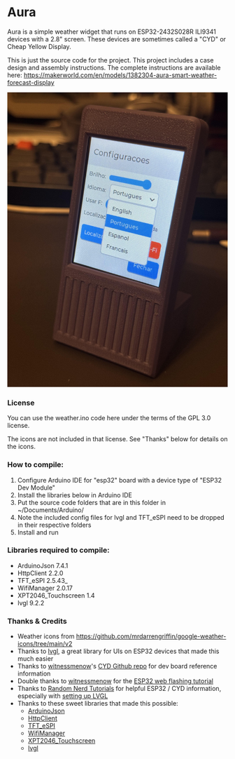 # Aura

Aura is a simple weather widget that runs on ESP32-2432S028R ILI9341 devices with a 2.8" screen. These devices are sometimes called a "CYD" or Cheap Yellow Display.

This is just the source code for the project. This project includes a case design and assembly instructions. The complete instructions are available
here: https://makerworld.com/en/models/1382304-aura-smart-weather-forecast-display

![image](https://raw.githubusercontent.com/migueltarga/Aura/refs/heads/main/images/IMG_2444.jpg)

### License

You can use the weather.ino code here under the terms of the GPL 3.0 license.

The icons are not included in that license. See "Thanks" below for details on the icons.

### How to compile:

1. Configure Arduino IDE for "esp32" board with a device type of "ESP32 Dev Module"
1. Install the libraries below in Arduino IDE
1. Put the source code folders that are in this folder in ~/Documents/Arduino/
  1. Note the included config files for lvgl and TFT_eSPI need to be dropped in their respective folders
1. Install and run

### Libraries required to compile:

- ArduinoJson 7.4.1
- HttpClient 2.2.0
- TFT_eSPI 2.5.43_
- WifiManager 2.0.17
- XPT2046_Touchscreen 1.4
- lvgl 9.2.2

### Thanks & Credits

- Weather icons from https://github.com/mrdarrengriffin/google-weather-icons/tree/main/v2
- Thanks to [lvgl](https://lvgl.io/), a great library for UIs on ESP32 devices that made this much easier
- Thanks to [witnessmenow](https://github.com/witnessmenow/)'s [CYD Github repo](https://github.com/witnessmenow/ESP32-Cheap-Yellow-Display) for dev board reference information
- Double thanks to [witnessmenow](https://github.com/witnessmenow/) for the [ESP32 web flashing tutorial](https://github.com/witnessmenow/ESP-Web-Tools-Tutorial)
- Thanks to [Random Nerd Tutorials](https://randomnerdtutorials.com/) for helpful ESP32 / CYD information, especially with [setting up LVGL](https://randomnerdtutorials.com/esp32-cyd-lvgl-line-chart/)
- Thanks to these sweet libraries that made this possible:
	- [ArduinoJson](https://arduinojson.org/)
	- [HttpClient](https://github.com/amcewen/HttpClient)
	- [TFT_eSPI](https://github.com/Bodmer/TFT_eSPI)
	- [WifiManager](https://github.com/tzapu/WiFiManager)
	- [XPT2046_Touchscreen](https://github.com/PaulStoffregen/XPT2046_Touchscreen)
	- [lvgl](https://lvgl.io/)
